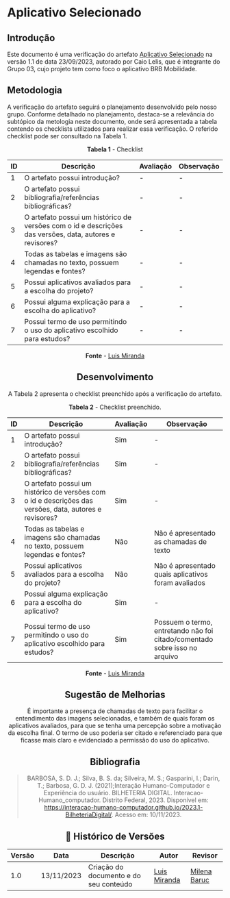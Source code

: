 # Aplicativo Selecionado

## Introdução
Este documento é uma verificação do artefato [Aplicativo Selecionado](https://github.com/Requisitos-de-Software/2023.2-BRBMobilidade/blob/main/docs/Planejamento/aplicativo-selecionado.md) na versão 1.1 de data 23/09/2023, autorado por Caio Lelis, que é integrante do Grupo 03, cujo projeto tem como foco o aplicativo BRB Mobilidade.

## Metodologia
A verificação do artefato seguirá o planejamento desenvolvido pelo nosso grupo. Conforme detalhado no planejamento, destaca-se a relevância do subtópico da metologia neste documento, onde será apresentada a tabela contendo os checklists utilizados para realizar essa verificação. O referido checklist pode ser consultado na Tabela 1.

<center>

**Tabela 1** - Checklist

| **ID** | **Descrição** | **Avaliação** | **Observação** |
|---|------------|------------|-------------|
| 1 | O artefato possui introdução? | - | - |
| 2 | O artefato possui bibliografia/referências bibliográficas? | - | - |
| 3 | O artefato possui um histórico de versões com o id e descrições das versões, data, autores e revisores? | - | - |
| 4 | Todas as tabelas e imagens são chamadas no texto, possuem legendas e fontes?|-|-|
| 5 | Possui aplicativos avaliados para a escolha do projeto?|-|-|
| 6 | Possui alguma explicação para a escolha do aplicativo? |-|-|
| 7 | Possui termo de uso permitindo o uso do aplicativo escolhido para estudos? |-|-| 

**Fonte** - [Luis Miranda](https://github.com/LuisMiranda10)

<center>

## Desenvolvimento
A Tabela 2 apresenta o checklist preenchido após a verificação do artefato.

<center>

**Tabela 2** - Checklist preenchido.

| **ID** | **Descrição** | **Avaliação** | **Observação** |
|---|------------|------------|-------------|
| 1 | O artefato possui introdução? | Sim | - |
| 2 | O artefato possui bibliografia/referências bibliográficas? | Sim | - |
| 3 | O artefato possui um histórico de versões com o id e descrições das versões, data, autores e revisores? | Sim | - |
| 4 | Todas as tabelas e imagens são chamadas no texto, possuem legendas e fontes?|Não | Não é apresentado as chamadas de texto |
| 5 | Possui aplicativos avaliados para a escolha do projeto?|Não  | Não é apresentado quais aplicativos foram avaliados |
| 6 | Possui alguma explicação para a escolha do aplicativo? |Sim   |-|
| 7 | Possui termo de uso permitindo o uso do aplicativo escolhido para estudos? |Sim | Possuem o termo, entretando não foi citado/comentado sobre isso no arquivo | 

**Fonte** - [Luis Miranda](https://github.com/LuisMiranda10)

<center>

## Sugestão de Melhorias

É importante a presença de chamadas de texto para facilitar o entendimento das imagens selecionadas, e também de quais foram os aplicativos avaliados, para que se tenha uma percepção sobre a motivação da escolha final. O termo de uso poderia ser citado e referenciado para que ficasse mais claro e evidenciado a permissão do uso do aplicativo.

## Bibliografia

> BARBOSA, S. D. J.; Silva, B. S. da; Silveira, M. S.; Gasparini, I.; Darin, T.; Barbosa, G. D. J. (2021);Interação Humano-Computador e Experiência do usuário.
> BILHETERIA DIGITAL. Interacao-Humano_computador. Distrito Federal, 2023. Disponível em: <https://interacao-humano-computador.github.io/2023.1-BilheteriaDigital/>. Acesso em: 10/11/2023.<br>

## 📑 Histórico de Versões

| Versão | Data | Descrição | Autor | Revisor |
|--------|------|------------|------|---------|
| 1.0 | 13/11/2023 | Criação do documento e do seu conteúdo |  [Luis Miranda](https://github.com/LuisMiranda10) | [Milena Baruc](https://github.com/MilenaBaruc) | 
